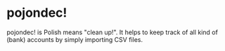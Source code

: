 # pojondec!

pojondec! is Polish means "clean up!". It helps to keep track of all kind of (bank) accounts by simply importing CSV files.